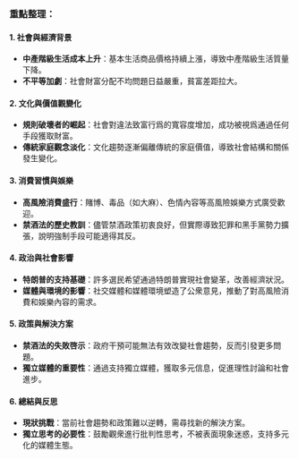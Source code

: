 ### 重點整理：

#### 1. **社會與經濟背景**
   - **中產階級生活成本上升**：基本生活商品價格持續上漲，導致中產階級生活質量下降。
   - **不平等加劇**：社會財富分配不均問題日益嚴重，貧富差距拉大。

#### 2. **文化與價值觀變化**
   - **規則破壞者的崛起**：社會對違法致富行爲的寬容度增加，成功被視爲通過任何手段獲取財富。
   - **傳統家庭觀念淡化**：文化趨勢逐漸偏離傳統的家庭價值，導致社會結構和關係發生變化。

#### 3. **消費習慣與娛樂**
   - **高風險消費盛行**：賭博、毒品（如大麻）、色情內容等高風險娛樂方式廣受歡迎。
   - **禁酒法的歷史教訓**：儘管禁酒政策初衷良好，但實際導致犯罪和黑手黨勢力擴張，說明強制手段可能適得其反。

#### 4. **政治與社會影響**
   - **特朗普的支持基礎**：許多選民希望通過特朗普實現社會變革，改善經濟狀況。
   - **媒體與環境的影響**：社交媒體和媒體環境塑造了公衆意見，推動了對高風險消費和娛樂內容的需求。

#### 5. **政策與解決方案**
   - **禁酒法的失敗啓示**：政府干預可能無法有效改變社會趨勢，反而引發更多問題。
   - **獨立媒體的重要性**：通過支持獨立媒體，獲取多元信息，促進理性討論和社會進步。

#### 6. **總結與反思**
   - **現狀挑戰**：當前社會趨勢和政策難以逆轉，需尋找新的解決方案。
   - **獨立思考的必要性**：鼓勵觀衆進行批判性思考，不被表面現象迷惑，支持多元化的媒體生態。